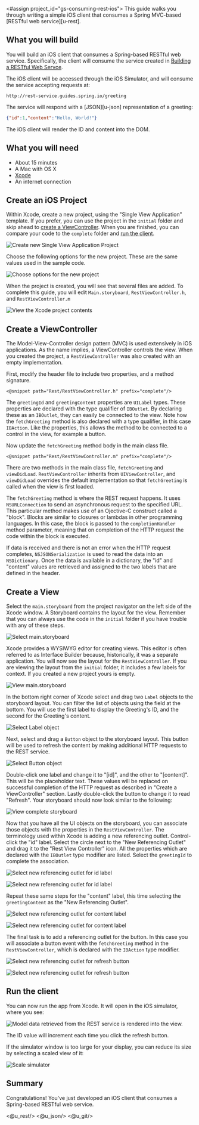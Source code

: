 <#assign project_id="gs-consuming-rest-ios">
This guide walks you through writing a simple iOS client that consumes a Spring MVC-based [RESTful web service][u-rest].


What you will build
-------------------

You will build an iOS client that consumes a Spring-based RESTful web service.
Specifically, the client will consume the service created in [Building a RESTful Web Servce][gs-rest-service].

The iOS client will be accessed through the iOS Simulator, and will consume the service accepting requests at:

    http://rest-service.guides.spring.io/greeting

The service will respond with a [JSON][u-json] representation of a greeting:

```json
{"id":1,"content":"Hello, World!"}
```

The iOS client will render the ID and content into the DOM.


What you will need
------------------

 - About 15 minutes
 - A Mac with OS X
 - [Xcode]
 - An internet connection


Create an iOS Project
---------------------

Within Xcode, create a new project, using the "Single View Application" template. If you prefer, you can use the project in the `initial` folder and skip ahead to [create a ViewController](#initial). When you are finished, you can compare your code to the `complete` folder and [run the client](#run).

![Create new Single View Application Project](images/project1.png)

Choose the following options for the new project. These are the same values used in the sample code.

![Choose options for the new project](images/project2.png)

When the project is created, you will see that several files are added. To complete this guide, you will edit `Main.storyboard`, `RestViewController.h`, and `RestViewController.m`

![View the Xcode project contents](images/project3.png)


<a name="initial"></a>
Create a ViewController
-----------------------

The Model-View-Controller design pattern (MVC) is used extensively in iOS applications. As the name implies, a ViewController controls the view. When you created the project, a `RestViewController` was also created with an empty implementation. 

First, modify the header file to include two properties, and a method signature.

    <@snippet path="Rest/RestViewController.h" prefix="complete"/>
    
The `greetingId` and `greetingContent` properties are `UILabel` types. These properties are declared with the type qualifier of `IBOutlet`. By declaring these as an `IBOutlet`, they can easily be connected to the view. Note how the `fetchGreeting` method is also declared with a type qualifier, in this case `IBAction`. Like the properties, this allows the method to be connected to a control in the view, for example a button.

Now update the `fetchGreeting` method body in the main class file. 

    <@snippet path="Rest/RestViewController.m" prefix="complete"/>

There are two methods in the main class file, `fetchGreeting` and `viewDidLoad`. `RestViewController` inherits from `UIViewController`, and `viewDidLoad` overrides the default implementation so that `fetchGreeting` is called when the view is first loaded.

The `fetchGreeting` method is where the REST request happens. It uses `NSURLConnection` to send an asynchronous request to the specified URL. This particular method makes use of an Ojective-C construct called a "block". Blocks are similar to closures or lambdas in other programming languages. In this case, the block is passed to the `completionHandler` method parameter, meaning that on completion of the HTTP request the code within the block is executed.

If data is received and there is not an error when the HTTP request completes, `NSJSONSerialization` is used to read the data into an `NSDictionary`. Once the data is available in a dictionary, the "id" and "content" values are retrieved and assigned to the two labels that are defined in the header.


Create a View
-------------

Select the `main.storyboard` from the project navigator on the left side of the Xcode window. A Storyboard contains the layout for the view. Remember that you can always use the code in the `initial` folder if you have trouble with any of these steps.

![Select main.storyboard](images/select-storyboard.png)

Xcode provides a WYSIWYG editor for creating views. This editor is often referred to as Interface Builder because, historically, it was a separate application. You will now see the layout for the `RestViewController`. If you are viewing the layout from the `initial` folder, it includes a few labels for context. If you created a new project yours is empty.

![View main.storyboard](images/view-storyboard.png)

In the bottom right corner of Xcode select and drag two `Label` objects to the storyboard layout. You can filter the list of objects using the field at the bottom. You will use the first label to display the Greeting's ID, and the second for the Greeting's content.

![Select Label object](images/select-label.png)

Next, select and drag a `Button` object to the storyboard layout. This button will be used to refresh the content by making additional HTTP requests to the REST service.

![Select Button object](images/select-button.png)

Double-click one label and change it to "[id]", and the other to "[content]". This will be the placeholder text. These values will be replaced on successful completion of the HTTP request as described in "Create a ViewController" section. Lastly double-click the button to change it to read "Refresh". Your storyboard should now look similar to the following:

![View complete storyboard](images/complete-storyboard.png)

Now that you have all the UI objects on the storyboard, you can associate those objects with the properties in the `RestViewController`. The terminology used within Xcode is adding a new referencing outlet. Control-click the "id" label. Select the circle next to the "New Referencing Outlet" and drag it to the "Rest View Controller" icon. All the properties which are declared with the `IBOutlet` type modifier are listed. Select the `greetingId` to complete the association.

![Select new referencing outlet for id label](images/greetingId-outlet1.png)

![Select new referencing outlet for id label](images/greetingId-outlet2.png)

Repeat these same steps for the "content" label, this time selecting the `greetingContent` as the "New Referencing Outlet".

![Select new referencing outlet for content label](images/greetingContent-outlet1.png)

![Select new referencing outlet for content label](images/greetingContent-outlet2.png)

The final task is to add a referencing outlet for the button. In this case you will associate a button event with the `fetchGreeting` method in the `RestViewController`, which is declared with the `IBAction` type modifier.

![Select new referencing outlet for refresh button](images/fetchGreeting-outlet1.png)

![Select new referencing outlet for refresh button](images/fetchGreeting-outlet2.png)


<a name="run"></a>
Run the client
--------------

You can now run the app from Xcode. It will open in the iOS simulator, where you see:

![Model data retrieved from the REST service is rendered into the view.](images/hello.png)

The ID value will increment each time you click the refresh button.

If the simulator window is too large for your display, you can reduce its size by selecting a scaled view of it:

![Scale simulator](images/scale-simulator.png)


Summary
-------

Congratulations! You've just developed an iOS client that consumes a Spring-based RESTful web service.

[gs-rest-service]: /guides/gs-rest-service/
[Xcode]: https://itunes.apple.com/us/app/xcode/id497799835?mt=12
[zip]: https://github.com/spring-guides/${project_id}/archive/master.zip
<@u_rest/>
<@u_json/>
<@u_git/>

